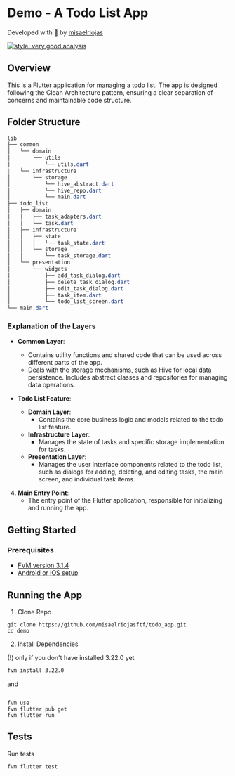 
# Demo - A Todo List App

Developed with 💙  by [misaelriojas](https://github.com/misaelriojasftf)

 [![style: very good analysis](https://img.shields.io/badge/style-very_good_analysis-B22C89.svg)](https://pub.dev/packages/very_good_analysis)

## Overview

This is a Flutter application for managing a todo list. The app is designed following the Clean Architecture pattern, ensuring a clear separation of concerns and maintainable code structure.

## Folder Structure
```css
lib
├── common
│   └── domain
│       └── utils
│           └── utils.dart
|   └── infrastructure
│       └── storage
│           └── hive_abstract.dart
│           └── hive_repo.dart
│           └── main.dart
├── todo_list
│   ├── domain
│   │   ├── task_adapters.dart
│   │   └── task.dart
│   ├── infrastructure
│   │   ├── state
│   │   │   └── task_state.dart
│   │   └── storage
│   │       └── task_storage.dart
│   └── presentation
│       └── widgets
│           ├── add_task_dialog.dart
│           ├── delete_task_dialog.dart
│           ├── edit_task_dialog.dart
│           ├── task_item.dart
│           └── todo_list_screen.dart
└── main.dart
```


### Explanation of the Layers

- **Common Layer**:
   - Contains utility functions and shared code that can be used across different parts of the app.
  - Deals with the storage mechanisms, such as Hive for local data persistence. Includes abstract classes and repositories for managing data operations.

- **Todo List Feature**:
   - **Domain Layer**:
     - Contains the core business logic and models related to the todo list feature.
   - **Infrastructure Layer**:
     - Manages the state of tasks and specific storage implementation for tasks.
   - **Presentation Layer**:
     - Manages the user interface components related to the todo list, such as dialogs for adding, deleting, and editing tasks, the main screen, and individual task items.

4. **Main Entry Point**:
   - The entry point of the Flutter application, responsible for initializing and running the app.

## Getting Started

### Prerequisites

- [FVM version 3.1.4](https://fvm.app/documentation/getting-started/installation)
- [Android or iOS setup](https://docs.flutter.dev/get-started/install)

## Running the App

1. Clone Repo

```fish
git clone https://github.com/misaelriojasftf/todo_app.git
cd demo
```

2. Install Dependencies

(!) only if you don't have installed 3.22.0 yet

```bash
fvm install 3.22.0  
```

and

```fish

fvm use
fvm flutter pub get 
fvm flutter run 
```

## Tests

Run tests 

```bash
fvm flutter test 
```